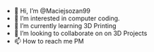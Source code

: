 - 👋 Hi, I’m @Maciejsozan99
- 👀 I’m interested in computer coding.
- 🌱 I’m currently learning 3D Printing
- 💞️ I’m looking to collaborate on on 3D Projects
- 📫 How to reach me PM

<!---
Maciejsozan99/Maciejsozan99 is a ✨ special ✨ repository because its `README.md` (this file) appears on your GitHub profile.
You can click the Preview link to take a look at your changes.
--->
